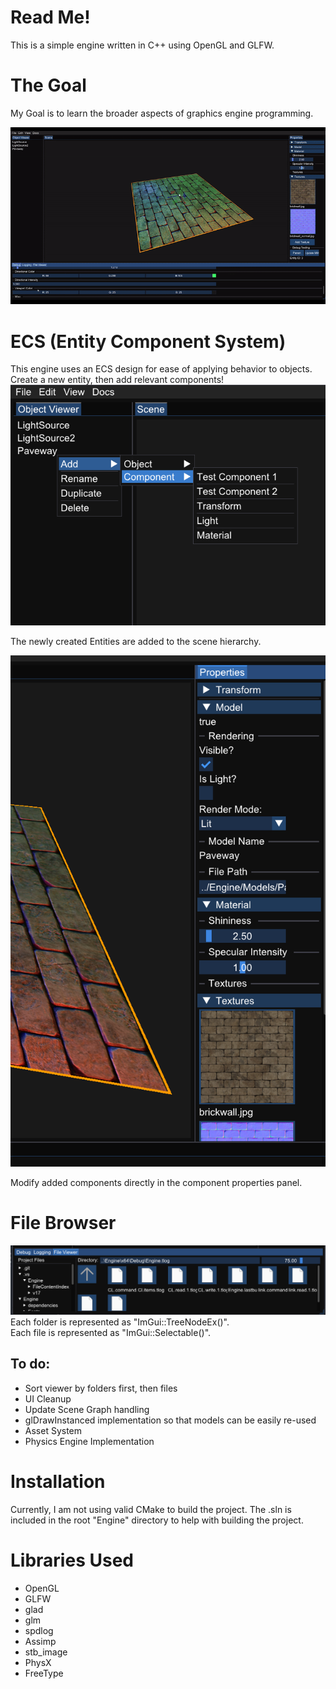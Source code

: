 # Read Me!

This is a simple engine written in C++ using OpenGL and GLFW.

# The Goal
My Goal is to learn the broader aspects of graphics engine programming. 

![demo gif of the engine in action!](/Engine/EngineDemo.gif?raw=true "Demo!")

# ECS (Entity Component System)
This engine uses an ECS design for ease of applying behavior to objects. Create a new entity, then add relevant components!
![view of the Entity hierarchy](/Engine/Hierarchy.png?raw=true "Hierarchy")

The newly created Entities are added to the scene hierarchy.

![view of the Component panel](/Engine/Components.png?raw=true "Components")

Modify added components directly in the component properties panel.

# File Browser
![alt text](/Engine/FileViewerScreenshot.png?raw=true "file_viewer")
Each folder is represented as "ImGui::TreeNodeEx()".\
Each file is represented as "ImGui::Selectable()".

## To do: 
- Sort viewer by folders first, then files
- UI Cleanup
- Update Scene Graph handling
- glDrawInstanced implementation so that models can be easily re-used
- Asset System
- Physics Engine Implementation

# Installation
Currently, I am not using valid CMake to build the project. The .sln is included in the root "Engine" directory to help with building the project. 

# Libraries Used
- OpenGL
- GLFW
- glad
- glm
- spdlog
- Assimp
- stb_image
- PhysX
- FreeType